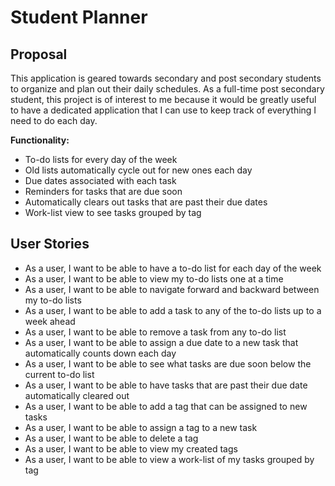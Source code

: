 # Student Planner

## Proposal

This application is geared towards secondary and post secondary students to organize and plan out their daily schedules.
As a full-time post secondary student, this project is of interest to me because it would be greatly useful to have a
dedicated application that I can use to keep track of everything I need to do each day.

**Functionality:**

- To-do lists for every day of the week
- Old lists automatically cycle out for new ones each day
- Due dates associated with each task
- Reminders for tasks that are due soon
- Automatically clears out tasks that are past their due dates
- Work-list view to see tasks grouped by tag

## User Stories

- As a user, I want to be able to have a to-do list for each day of the week
- As a user, I want to be able to view my to-do lists one at a time
- As a user, I want to be able to navigate forward and backward between my to-do lists
- As a user, I want to be able to add a task to any of the to-do lists up to a week ahead
- As a user, I want to be able to remove a task from any to-do list
- As a user, I want to be able to assign a due date to a new task that automatically counts down each day
- As a user, I want to be able to see what tasks are due soon below the current to-do list
- As a user, I want to be able to have tasks that are past their due date automatically cleared out
- As a user, I want to be able to add a tag that can be assigned to new tasks
- As a user, I want to be able to assign a tag to a new task
- As a user, I want to be able to delete a tag
- As a user, I want to be able to view my created tags
- As a user, I want to be able to view a work-list of my tasks grouped by tag

